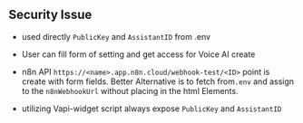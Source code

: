 ## Security Issue

- used directly `PublicKey` and `AssistantID` from .env
- User can fill form of setting and get access for Voice AI create
- n8n API `https://<name>.app.n8n.cloud/webhook-test/<ID>` point is create with form fields. Better Alternative is to fetch from`.env` and assign to the `n8nWebhookUrl` without placing in the html Elements.

- utilizing Vapi-widget script always expose `PublicKey` and `AssistantID`
